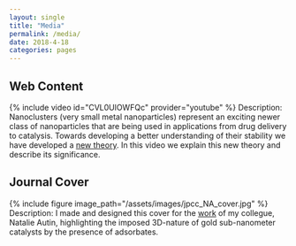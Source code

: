 ```yaml
---
layout: single
title: "Media"
permalink: /media/
date: 2018-4-18
categories: pages
---
```

## Web Content
{% include video id="CVL0UlOWFQc" provider="youtube" %}
Description: Nanoclusters (very small metal nanoparticles) represent an exciting newer class of nanoparticles that are being used in applications from drug delivery to catalysis. Towards developing a better understanding of their stability we have developed a [new theory](https://www.nature.com/articles/ncomms15988). In this video we explain this new theory and describe its significance. 
## Journal Cover
{% include figure image_path="/assets/images/jpcc_NA_cover.jpg" %}
Description: I made and designed this cover for the [work](https://pubs.acs.org/doi/10.1021/acs.jpcc.5b03459) of my collegue, Natalie Autin, highlighting the imposed 3D-nature of gold sub-nanometer catalysts by the presence of adsorbates.
